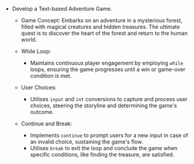 - Develop a Text-based Adventure Game.

  - Game Concept:
    Embarks on an adventure in a mysterious forest, filled with magical creatures and hidden treasures. The ultimate quest is to discover the heart of the forest and return to the human world.

  - While Loop:
    - Maintains continuous player engagement by employing `while` loops, ensuring the game progresses until a win or game-over condition is met.
  - User Choices:
    - Utilises `input` and `int` conversions to capture and process user choices, steering the storyline and determining the game's outcome.
  - Continue and Break:
    - Implements `continue` to prompt users for a new input in case of an invalid choice, sustaining the game's flow.
    - Utilises `break` to exit the loop and conclude the game when specific conditions, like finding the treasure, are satisfied.
